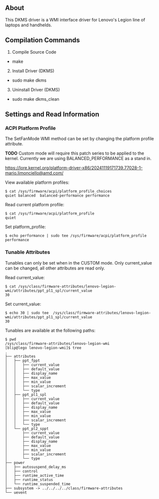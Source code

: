 ## About

This DKMS driver is a WMI interface driver for Lenovo's Legion line of laptops and handhelds.

## Compilation Commands

1. Compile Source Code

- make

2. Install Driver (DKMS)

- sudo make dkms

3. Uninstall Driver (DKMS)

- sudo make dkms_clean

## Settings and Read Information

### ACPI Platform Profile

The SetFanMode WMI method can be set by changing the platform profile attribute.

**TODO** Custom mode will require this patch series to be applied to the kernel. Currently we are using BALANCED_PERFORMANCE as a stand in.

<https://lore.kernel.org/platform-driver-x86/20241119171739.77028-1-mario.limonciello@amd.com/>

View available platform profiles:

```
$ cat /sys/firmware/acpi/platform_profile_choices 
quiet balanced  balanced-performance performance
```

Read current platform profile:

```
$ cat /sys/firmware/acpi/platform_profile
quiet
```

Set platform_profile:

```
$ echo performance | sudo tee /sys/firmware/acpi/platform_profile
performance

```

### Tunable Attributes

Tunables can only be set when in the CUSTOM mode. Only current_value can be changed, all other attributes are read only.

Read current_value:

```
$ cat /sys/class/firmware-attributes/lenovo-legion-wmi/attributes/ppt_pl1_spl/current_value 
30
```

Set current_value:

```
$ echo 30 | sudo tee  /sys/class/firmware-attributes/lenovo-legion-wmi/attributes/ppt_pl1_spl/current_value 
30
```

Tunables are available at the following paths:

```
$ pwd
/sys/class/firmware-attributes/lenovo-legion-wmi
[blip@lego lenovo-legion-wmi]$ tree
.
├── attributes
│   ├── ppt_fppt
│   │   ├── current_value
│   │   ├── default_value
│   │   ├── display_name
│   │   ├── max_value
│   │   ├── min_value
│   │   ├── scalar_increment
│   │   └── type
│   ├── ppt_pl1_spl
│   │   ├── current_value
│   │   ├── default_value
│   │   ├── display_name
│   │   ├── max_value
│   │   ├── min_value
│   │   ├── scalar_increment
│   │   └── type
│   └── ppt_pl2_sppt
│       ├── current_value
│       ├── default_value
│       ├── display_name
│       ├── max_value
│       ├── min_value
│       ├── scalar_increment
│       └── type
├── power
│   ├── autosuspend_delay_ms
│   ├── control
│   ├── runtime_active_time
│   ├── runtime_status
│   └── runtime_suspended_time
├── subsystem -> ../../../../class/firmware-attributes
└── uevent
```
